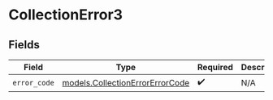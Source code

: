 # CollectionError3


## Fields

| Field                                                                    | Type                                                                     | Required                                                                 | Description                                                              |
| ------------------------------------------------------------------------ | ------------------------------------------------------------------------ | ------------------------------------------------------------------------ | ------------------------------------------------------------------------ |
| `error_code`                                                             | [models.CollectionErrorErrorCode](../models/collectionerrorerrorcode.md) | :heavy_check_mark:                                                       | N/A                                                                      |
